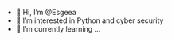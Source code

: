 - 👋 Hi, I’m @Esgeea
- 👀 I’m interested in Python and cyber security
- 🌱 I’m currently learning ...


<!---
Esgeea/Esgeea is a ✨ special ✨ repository because its `README.md` (this file) appears on your GitHub profile.
You can click the Preview link to take a look at your changes.
--->
